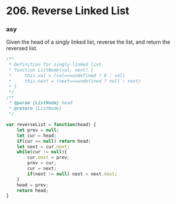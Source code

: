 # 206. Reverse Linked List
### asy

Given the head of a singly linked list, reverse the list, and return the reversed list.

```javascript
/**
 * Definition for singly-linked list.
 * function ListNode(val, next) {
 *     this.val = (val===undefined ? 0 : val)
 *     this.next = (next===undefined ? null : next)
 * }
 */
/**
 * @param {ListNode} head
 * @return {ListNode}
 */

var reverseList = function(head) {
    let prev = null;
    let cur = head;
    if(cur == null) return head;
    let next = cur.next;
    while(cur != null){
        cur.next = prev;
        prev = cur;
        cur = next;
        if(next != null) next = next.next;
    }
    head = prev;
    return head;
}


```